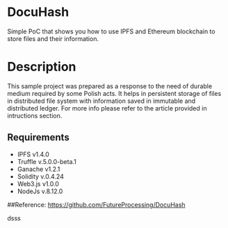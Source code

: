 # DocuHash
Simple PoC that shows you how to use IPFS and Ethereum blockchain to store files and their information.

# Description
This sample project was prepared as a response to the need of durable medium required by some Polish acts. It helps in persistent storage of files in distributed file system with information saved in immutable and distributed ledger. For more info please refer to the article provided in intructions section.

## Requirements
* IPFS v1.4.0
* Truffle v.5.0.0-beta.1 
* Ganache v1.2.1
* Solidity v.0.4.24
* Web3.js v1.0.0
* NodeJs v.8.12.0

##Reference: https://github.com/FutureProcessing/DocuHash

dsss